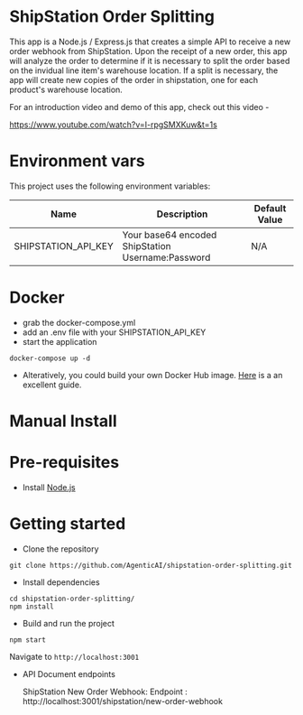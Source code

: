 # ShipStation Order Splitting

This app is a Node.js / Express.js that creates a simple API to receive a new order webhook from ShipStation.  Upon the receipt of a new order, this app will analyze the order to determine if it is necessary to split the order based on the invidual line item's warehouse location.  If a split is necessary, the app will create new copies of the order in shipstation, one for each product's warehouse location.

For an introduction video and demo of this app, check out this video - 

https://www.youtube.com/watch?v=I-rpgSMXKuw&t=1s

# Environment vars
This project uses the following environment variables:

| Name                          | Description                         | Default Value                                  |
| ----------------------------- | ------------------------------------| -----------------------------------------------|
|SHIPSTATION_API_KEY           | Your base64 encoded ShipStation Username:Password          | N/A      |

# Docker
- grab the docker-compose.yml
- add an .env file with your SHIPSTATION_API_KEY
- start the application
```
docker-compose up -d
```
- Alteratively, you could build your own Docker Hub image. [Here](https://buddy.works/guides/how-dockerize-node-application#part-2-dockerizing-nodejs-application) is a an excellent guide.

# Manual Install
# Pre-requisites
- Install [Node.js](https://nodejs.org/en/)


# Getting started
- Clone the repository
```
git clone https://github.com/AgenticAI/shipstation-order-splitting.git
```
- Install dependencies
```
cd shipstation-order-splitting/
npm install
```
- Build and run the project
```
npm start
```
  Navigate to `http://localhost:3001`

- API Document endpoints

  ShipStation New Order Webhook: Endpoint : http://localhost:3001/shipstation/new-order-webhook
  
  
